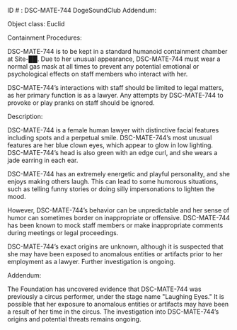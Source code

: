 ID # : DSC-MATE-744
DogeSoundClub Addendum:

Object class: Euclid

Containment Procedures:

DSC-MATE-744 is to be kept in a standard humanoid containment chamber at Site-██. Due to her unusual appearance, DSC-MATE-744 must wear a normal gas mask at all times to prevent any potential emotional or psychological effects on staff members who interact with her.

DSC-MATE-744’s interactions with staff should be limited to legal matters, as her primary function is as a lawyer. Any attempts by DSC-MATE-744 to provoke or play pranks on staff should be ignored.

Description:

DSC-MATE-744 is a female human lawyer with distinctive facial features including spots and a perpetual smile. DSC-MATE-744’s most unusual features are her blue clown eyes, which appear to glow in low lighting. DSC-MATE-744’s head is also green with an edge curl, and she wears a jade earring in each ear.

DSC-MATE-744 has an extremely energetic and playful personality, and she enjoys making others laugh. This can lead to some humorous situations, such as telling funny stories or doing silly impersonations to lighten the mood.

However, DSC-MATE-744’s behavior can be unpredictable and her sense of humor can sometimes border on inappropriate or offensive. DSC-MATE-744 has been known to mock staff members or make inappropriate comments during meetings or legal proceedings.

DSC-MATE-744’s exact origins are unknown, although it is suspected that she may have been exposed to anomalous entities or artifacts prior to her employment as a lawyer. Further investigation is ongoing.

Addendum:

The Foundation has uncovered evidence that DSC-MATE-744 was previously a circus performer, under the stage name "Laughing Eyes." It is possible that her exposure to anomalous entities or artifacts may have been a result of her time in the circus. The investigation into DSC-MATE-744’s origins and potential threats remains ongoing.
